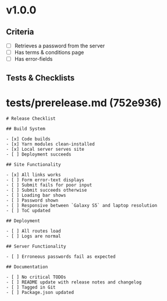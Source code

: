 
# v1.0.0

## Criteria

- [ ] Retrieves a password from the server
- [ ] Has terms & conditions page
- [ ] Has error-fields

## Tests & Checklists

# tests/prerelease.md (752e936)

```
# Release Checklist

## Build System

- [x] Code builds
- [x] Yarn modules clean-installed
- [x] Local server serves site
- [ ] Deployment succeeds

## Site Functionality

- [x] All links works
- [ ] Form error-text displays
- [ ] Submit fails for poor input
- [ ] Submit succeeds otherwise
- [ ] Loading bar shows
- [ ] Password shown
- [ ] Responsive between `Galaxy S5` and laptop resolution
- [ ] ToC updated

## Deployment

- [ ] All routes load
- [ ] Logs are normal

## Server Functionality

- [ ] Erroneous passwords fail as expected

## Documentation

- [ ] No critical TODOs
- [ ] README update with release notes and changelog
- [ ] Tagged in Git
- [ ] Package.json updated
```

